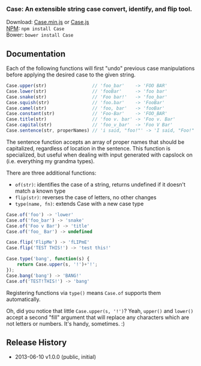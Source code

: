 ### Case: An extensible string case convert, identify, and flip tool.

Download: [Case.min.js][prod]  or  [Case.js][dev]  
[NPM][npm]: `npm install Case`  
Bower: `bower install Case`  

[prod]: https://raw.github.com/nbubna/Case/master/dist/Case.min.js
[dev]: https://raw.github.com/nbubna/Case/master/dist/Case.js
[npm]: https://npmjs.org/package/Case

## Documentation
Each of the following functions will first "undo" previous case manipulations
before applying the desired case to the given string.

```javascript
Case.upper(str)                 // 'foo_bar'    -> 'FOO BAR'
Case.lower(str)                 // 'fooBar'     -> 'foo bar'
Case.snake(str)                 // 'Foo bar!'   -> 'foo_bar'
Case.squish(str)                // 'foo.bar'    -> 'FooBar'
Case.camel(str)                 // 'foo, bar'   -> 'fooBar'
Case.constant(str)              // 'Foo-Bar'    -> 'FOO_BAR'
Case.title(str)                 // 'foo v. bar' -> 'Foo v. Bar'
Case.capital(str)               // 'foo_v_bar'  -> 'Foo V Bar'
Case.sentence(str, properNames) // 'i said, "foo!"' -> 'I said, "Foo!"'
```

The sentence function accepts an array of proper names that should be capitalized,
regardless of location in the sentence.  This function is specialized, but useful
when dealing with input generated with capslock on (i.e. everything my grandma types).

There are three additional functions:
* `of(str)`: identifies the case of a string, returns undefined if it doesn't match a known type
* `flip(str)`: reverses the case of letters, no other changes
* `type(name, fn)`: extends Case with a new case type

```javascript
Case.of('foo') -> 'lower'
Case.of('foo_bar') -> 'snake'
Case.of('Foo v Bar') -> 'title'
Case.of('foo_ Bar') -> undefined

Case.flip('FlipMe') -> 'fLIPmE'
Case.flip('TEST THIS!') -> 'test this!'

Case.type('bang', function(s) {
    return Case.upper(s, '!')+'!';
});
Case.bang('bang') -> 'BANG!'
Case.of('TEST!THIS!') -> 'bang'
```

Registering functions via `type()` means `Case.of` supports them automatically.

Oh, did you notice that little `Case.upper(s, '!')`?
Yeah, `upper()` and `lower()` accept a second "fill" argument
that will replace any characters which are not letters or numbers.
It's handy, sometimes. :)


## Release History
* 2013-06-10 v1.0.0 (public, initial)

[v1.0.0]: https://github.com/nbubna/store/tree/1.0.0
